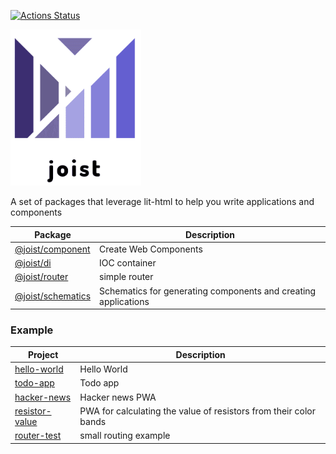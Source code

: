 [![Actions Status](https://github.com/deebloo/joist/workflows/CI/badge.svg)](https://github.com/deebloo/joist/actions)

<img height="250" src="images/logo.png" data-canonical-src="images/logo.png" />

A set of packages that leverage lit-html to help you write applications and components

| Package                                  | Description                                                    |
| ---------------------------------------- | -------------------------------------------------------------- |
| [@joist/component](packages/component)   | Create Web Components                                          |
| [@joist/di](packages/di)                 | IOC container                                                  |
| [@joist/router](packages/router)         | simple router                                                  |
| [@joist/schematics](packages/schematics) | Schematics for generating components and creating applications |

### Example

| Project                                      | Description                                                       |
| -------------------------------------------- | ----------------------------------------------------------------- |
| [hello-world](integration/hello-world)       | Hello World                                                       |
| [todo-app](integration/todo-app)             | Todo app                                                          |
| [hacker-news](integration/hacker-news)       | Hacker news PWA                                                   |
| [resistor-value](integration/resistor-value) | PWA for calculating the value of resistors from their color bands |
| [router-test](integration/router-test)       | small routing example                                             |
